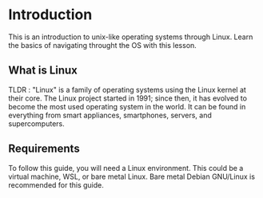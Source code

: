 # Introduction

This is an introduction to unix-like operating systems through Linux. Learn the basics of navigating throught the OS with this lesson.

## What is Linux

TLDR : "Linux" is a family of operating systems using the Linux kernel at their core. The Linux project started in 1991; since then, it has evolved to become the most used operating system in the world. It can be found in everything from smart appliances, smartphones, servers, and supercomputers.

## Requirements

To follow this guide, you will need a Linux environment. This could be a virtual machine, WSL, or bare metal Linux. Bare metal Debian GNU/Linux is recommended for this guide.
